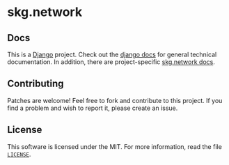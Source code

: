 # skg.network

## Docs

This is a [Django](https://www.djangoproject.com/) project. Check out the [django docs](https://docs.djangoproject.com/) for general technical documentation. In addition, there are project-specific [skg.network docs](/docs).

## Contributing

Patches are welcome! Feel free to fork and contribute to this project. If you find a problem and wish to report it, please create an issue.

## License

This software is licensed under the MIT. For more information, read the file [`LICENSE`](LICENSE).
